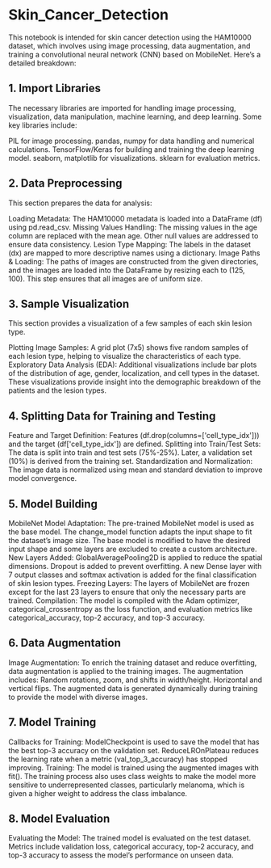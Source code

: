 # Skin_Cancer_Detection

This notebook is intended for skin cancer detection using the HAM10000 dataset, which involves using image processing, data augmentation, and training a convolutional neural network (CNN) based on MobileNet. Here’s a detailed breakdown:

## 1. Import Libraries
The necessary libraries are imported for handling image processing, visualization, data manipulation, machine learning, and deep learning. Some key libraries include:

PIL for image processing.
pandas, numpy for data handling and numerical calculations.
TensorFlow/Keras for building and training the deep learning model.
seaborn, matplotlib for visualizations.
sklearn for evaluation metrics.

## 2. Data Preprocessing
This section prepares the data for analysis:

Loading Metadata: The HAM10000 metadata is loaded into a DataFrame (df) using pd.read_csv.
Missing Values Handling: The missing values in the age column are replaced with the mean age. Other null values are addressed to ensure data consistency.
Lesion Type Mapping: The labels in the dataset (dx) are mapped to more descriptive names using a dictionary.
Image Paths & Loading: The paths of images are constructed from the given directories, and the images are loaded into the DataFrame by resizing each to (125, 100). This step ensures that all images are of uniform size.

## 3. Sample Visualization
This section provides a visualization of a few samples of each skin lesion type.

Plotting Image Samples: A grid plot (7x5) shows five random samples of each lesion type, helping to visualize the characteristics of each type.
Exploratory Data Analysis (EDA): Additional visualizations include bar plots of the distribution of age, gender, localization, and cell types in the dataset. These visualizations provide insight into the demographic breakdown of the patients and the lesion types.

## 4. Splitting Data for Training and Testing
Feature and Target Definition: Features (df.drop(columns=['cell_type_idx'])) and the target (df['cell_type_idx']) are defined.
Splitting into Train/Test Sets: The data is split into train and test sets (75%-25%). Later, a validation set (10%) is derived from the training set.
Standardization and Normalization: The image data is normalized using mean and standard deviation to improve model convergence.

## 5. Model Building
MobileNet Model Adaptation: The pre-trained MobileNet model is used as the base model.
The change_model function adapts the input shape to fit the dataset’s image size. The base model is modified to have the desired input shape and some layers are excluded to create a custom architecture.
New Layers Added:
GlobalAveragePooling2D is applied to reduce the spatial dimensions.
Dropout is added to prevent overfitting.
A new Dense layer with 7 output classes and softmax activation is added for the final classification of skin lesion types.
Freezing Layers: The layers of MobileNet are frozen except for the last 23 layers to ensure that only the necessary parts are trained.
Compilation: The model is compiled with the Adam optimizer, categorical_crossentropy as the loss function, and evaluation metrics like categorical_accuracy, top-2 accuracy, and top-3 accuracy.

## 6. Data Augmentation
Image Augmentation: To enrich the training dataset and reduce overfitting, data augmentation is applied to the training images. The augmentation includes:
Random rotations, zoom, and shifts in width/height.
Horizontal and vertical flips.
The augmented data is generated dynamically during training to provide the model with diverse images.

## 7. Model Training
Callbacks for Training:
ModelCheckpoint is used to save the model that has the best top-3 accuracy on the validation set.
ReduceLROnPlateau reduces the learning rate when a metric (val_top_3_accuracy) has stopped improving.
Training:
The model is trained using the augmented images with fit().
The training process also uses class weights to make the model more sensitive to underrepresented classes, particularly melanoma, which is given a higher weight to address the class imbalance.

## 8. Model Evaluation
Evaluating the Model:
The trained model is evaluated on the test dataset.
Metrics include validation loss, categorical accuracy, top-2 accuracy, and top-3 accuracy to assess the model’s performance on unseen data.
